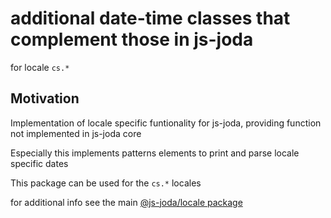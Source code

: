 # additional date-time classes that complement those in js-joda 

for locale `cs.*` 

## Motivation

Implementation of locale specific funtionality for js-joda, providing function not implemented in js-joda core

Especially this implements patterns elements to print and parse locale specific dates

This package can be used for the `cs.*` locales

for additional info see the main [@js-joda/locale package](https://www.npmjs.com/package/@js-joda/locale)

